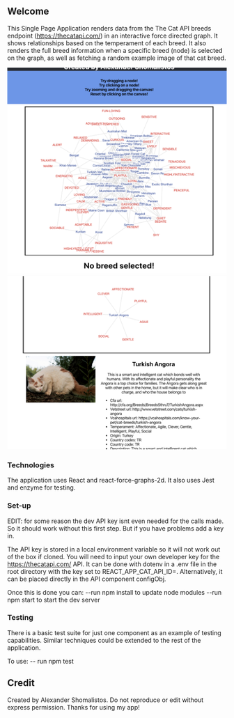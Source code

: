 ## Welcome

This Single Page Application renders data from the The Cat API breeds endpoint (https://thecatapi.com/) in an interactive force directed graph. It shows relationships based on the temperament of each breed. It also renders the full breed information when a specific breed (node) is selected on the graph, as well as fetching a random example image of that cat breed.

![](images/sc1.png)
![](images/sc2.png)

### Technologies

The application uses React and react-force-graphs-2d. It also uses Jest and enzyme for testing. 

### Set-up

EDIT: for some reason the dev API key isnt even needed for the calls made. So it should work without this first step. But if you have problems add a key in.

The API key is stored in a local environment variable so it will not work out of the box if cloned. You will need to input your own developer key for the https://thecatapi.com/ API. It can be done with dotenv in a .env file in the root directory with the key set to REACT_APP_CAT_API_ID=<key>. Alternatively, it can be placed directly in the API component configObj.

Once this is done you can:
--run npm install to update node modules
--run npm start to start the dev server

### Testing

There is a basic test suite for just one component as an example of testing capabilities. Similar techniques could be extended to the rest of the application.

To use:
-- run npm test

## Credit

Created by Alexander Shomalistos. Do not reproduce or edit without express permission. Thanks for using my app!
